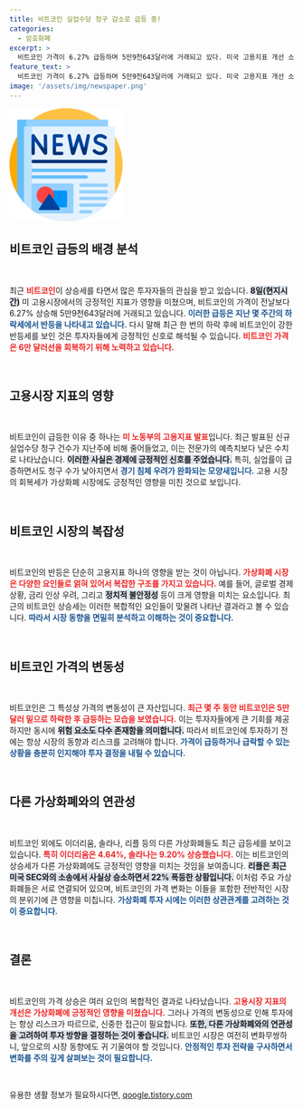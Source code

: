 ```yaml
---
title: 비트코인 실업수당 청구 감소로 급등 중!
categories:
  - 암호화폐
excerpt: >
  비트코인 가격이 6.27% 급등하며 5만9천643달러에 거래되고 있다. 미국 고용지표 개선 소식이 투자 심리를 자극했고, 이더리움과 리플 등 다른 가상화폐도 함께 상승세를 보이고 있다. 급변하는 암호화폐 시장, 그 이유는? 클릭해서 확인해보세요!
feature_text: >
  비트코인 가격이 6.27% 급등하며 5만9천643달러에 거래되고 있다. 미국 고용지표 개선 소식이 투자 심리를 자극했고, 이더리움과 리플 등 다른 가상화폐도 함께 상승세를 보이고 있다. 급변하는 암호화폐 시장, 그 이유는? 클릭해서 확인해보세요!
image: '/assets/img/newspaper.png'
---
```


<p><img src="/assets/img/newspaper.png" alt="kimp 속보" /></p>

<h2 data-ke-size="size26">비트코인 급등의 배경 분석</h2>

<p data-ke-size="size16">&nbsp;</p>

<p>최근 <b><span style="color: #ee2323;">비트코인</span></b>이 상승세를 타면서 많은 투자자들의 관심을 받고 있습니다. <b><span style="background-color: #21538527;">8일(현지시간)</span></b> 미 고용시장에서의 긍정적인 지표가 영향을 미쳤으며, 비트코인의 가격이 전날보다 6.27% 상승해 5만9천643달러에 거래되고 있습니다. <b><span style="color: #1a5490;">이러한 급등은 지난 몇 주간의 하락세에서 반등을 나타내고 있습니다.</span></b> 다시 말해 최근 한 번의 하락 후에 비트코인이 강한 반등세를 보인 것은 투자자들에게 긍정적인 신호로 해석될 수 있습니다. <b><span style="color: #ee2323;">비트코인 가격은 6만 달러선을 회복하기 위해 노력하고 있습니다.</span></b> </p>

<p data-ke-size="size16">&nbsp;</p>

<h2 data-ke-size="size26">고용시장 지표의 영향</h2>

<p data-ke-size="size16">&nbsp;</p>

<p>비트코인이 급등한 이유 중 하나는 <b><span style="color: #ee2323;">미 노동부의 고용지표 발표</span></b>입니다. 최근 발표된 신규 실업수당 청구 건수가 지난주에 비해 줄어들었고, 이는 전문가의 예측치보다 낮은 수치로 나타났습니다. <b><span style="background-color: #21538527;">이러한 사실은 경제에 긍정적인 신호를 주었습니다.</span></b> 특히, 실업률이 급증하면서도 청구 수가 낮아지면서 <b><span style="color: #1a5490;">경기 침체 우려가 완화되는 모양새입니다.</span></b> 고용 시장의 회복세가 가상화폐 시장에도 긍정적인 영향을 미친 것으로 보입니다. </p>

<p data-ke-size="size16">&nbsp;</p>

<h2 data-ke-size="size26">비트코인 시장의 복잡성</h2>

<p data-ke-size="size16">&nbsp;</p>

<p>비트코인의 반등은 단순히 고용지표 하나의 영향을 받는 것이 아닙니다. <b><span style="color: #ee2323;">가상화폐 시장은 다양한 요인들로 얽혀 있어서 복잡한 구조를 가지고 있습니다.</span></b> 예를 들어, 글로벌 경제 상황, 금리 인상 우려, 그리고 <b><span style="background-color: #21538527;">정치적 불안정성</span></b> 등이 크게 영향을 미치는 요소입니다. 최근의 비트코인 상승세는 이러한 복합적인 요인들이 맞물려 나타난 결과라고 볼 수 있습니다. <b><span style="color: #1a5490;">따라서 시장 동향을 면밀히 분석하고 이해하는 것이 중요합니다.</span></b> </p>

<p data-ke-size="size16">&nbsp;</p>

<h2 data-ke-size="size26">비트코인 가격의 변동성</h2>

<p data-ke-size="size16">&nbsp;</p>

<p>비트코인은 그 특성상 가격의 변동성이 큰 자산입니다. <b><span style="color: #ee2323;">최근 몇 주 동안 비트코인은 5만 달러 밑으로 하락한 후 급등하는 모습을 보였습니다.</span></b> 이는 투자자들에게 큰 기회를 제공하지만 동시에 <b><span style="background-color: #21538527;">위험 요소도 다수 존재함을 의미합니다.</span></b> 따라서 비트코인에 투자하기 전에는 항상 시장의 동향과 리스크를 고려해야 합니다. <b><span style="color: #1a5490;">가격이 급등하거나 급락할 수 있는 상황을 충분히 인지해야 투자 결정을 내릴 수 있습니다.</span></b> </p>

<p data-ke-size="size16">&nbsp;</p>

<h2 data-ke-size="size26">다른 가상화폐와의 연관성</h2>

<p data-ke-size="size16">&nbsp;</p>

<p>비트코인 외에도 이더리움, 솔라나, 리플 등의 다른 가상화폐들도 최근 급등세를 보이고 있습니다. <b><span style="color: #ee2323;">특히 이더리움은 4.64%, 솔라나는 9.20% 상승했습니다.</span></b> 이는 비트코인의 상승세가 다른 가상화폐에도 긍정적인 영향을 미치는 것임을 보여줍니다. <b><span style="background-color: #21538527;">리플은 최근 미국 SEC와의 소송에서 사실상 승소하면서 22% 폭등한 상황입니다.</span></b> 이처럼 주요 가상화폐들은 서로 연결되어 있으며, 비트코인의 가격 변화는 이들을 포함한 전반적인 시장의 분위기에 큰 영향을 미칩니다. <b><span style="color: #1a5490;">가상화폐 투자 시에는 이러한 상관관계를 고려하는 것이 중요합니다.</span></b></p>

<p data-ke-size="size16">&nbsp;</p>

<h2 data-ke-size="size26">결론</h2>

<p data-ke-size="size16">&nbsp;</p>

<p>비트코인의 가격 상승은 여러 요인의 복합적인 결과로 나타났습니다. <b><span style="color: #ee2323;">고용시장 지표의 개선은 가상화폐에 긍정적인 영향을 미쳤습니다.</span></b> 그러나 가격의 변동성으로 인해 투자에는 항상 리스크가 따르므로, 신중한 접근이 필요합니다. <b><span style="background-color: #21538527;">또한, 다른 가상화폐와의 연관성을 고려하여 투자 방향을 결정하는 것이 좋습니다.</span></b> 비트코인 시장은 여전히 변화무쌍하니, 앞으로의 시장 동향에도 귀 기울여야 할 것입니다. <b><span style="color: #1a5490;">안정적인 투자 전략을 구사하면서 변화를 주의 깊게 살펴보는 것이 필요합니다.</span></b> </p>

<p data-ke-size="size16">&nbsp;</p>
유용한 생활 정보가 필요하시다면, <a href="https://qoogle.tistory.com" rel="dofollow">qoogle.tistory.com</a>


